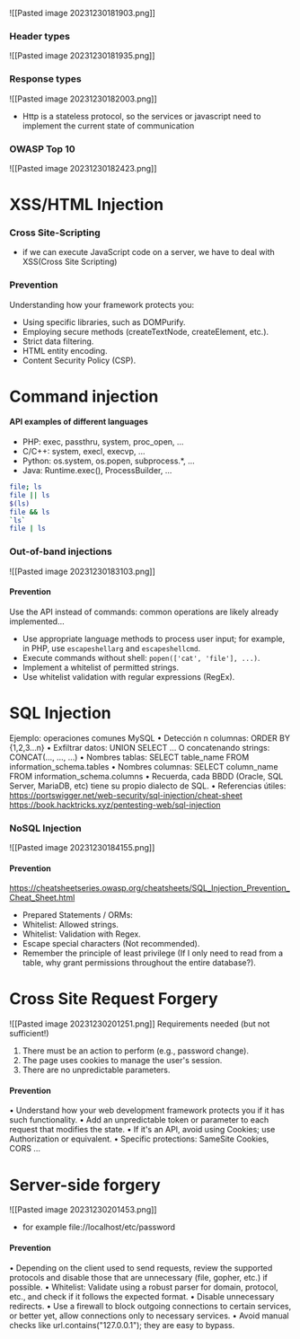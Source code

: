 ![[Pasted image 20231230181903.png]]

### Header types
![[Pasted image 20231230181935.png]]

### Response types
![[Pasted image 20231230182003.png]]

- Http is a stateless protocol, so the services or javascript need to implement the current state of communication
### OWASP Top 10
![[Pasted image 20231230182423.png]]

# XSS/HTML Injection
### Cross Site-Scripting
- if we can execute JavaScript code on a server, we have to deal with XSS(Cross Site Scripting)
### Prevention
Understanding how your framework protects you:
- Using specific libraries, such as DOMPurify.
- Employing secure methods (createTextNode, createElement, etc.).
- Strict data filtering.
- HTML entity encoding.
- Content Security Policy (CSP).


# Command injection
#### API examples of different languages
- PHP: exec, passthru, system, proc_open, …
- C/C++: system, execl, execvp, …
- Python: os.system, os.popen, subprocess.*, …
- Java: Runtime.exec(), ProcessBuilder, …
``` Bash
file; ls
file || ls
$(ls)
file && ls
`ls`
file | ls
```

### Out-of-band injections
![[Pasted image 20231230183103.png]]
#### Prevention
Use the API instead of commands: common operations are likely already implemented...

- Use appropriate language methods to process user input; for example, in PHP, use `escapeshellarg` and `escapeshellcmd`.
- Execute commands without shell: `popen(['cat', 'file'], ...)`.
- Implement a whitelist of permitted strings.
- Use whitelist validation with regular expressions (RegEx).

# SQL Injection
Ejemplo: operaciones comunes MySQL
• Detección n columnas: ORDER BY {1,2,3…n}
• Exfiltrar datos: UNION SELECT …
O concatenando strings: CONCAT(…, …, …)
• Nombres tablas: SELECT table_name FROM
information_schema.tables
• Nombres columnas: SELECT column_name FROM
information_schema.columns
• Recuerda, cada BBDD (Oracle, SQL Server,
MariaDB, etc) tiene su propio dialecto de SQL.
• Referencias útiles:
https://portswigger.net/web-security/sql-injection/cheat-sheet
https://book.hacktricks.xyz/pentesting-web/sql-injection
### NoSQL Injection
![[Pasted image 20231230184155.png]]
#### Prevention
https://cheatsheetseries.owasp.org/cheatsheets/SQL_Injection_Prevention_Cheat_Sheet.html
- Prepared Statements / ORMs:
- Whitelist: Allowed strings.
- Whitelist: Validation with Regex.
- Escape special characters (Not recommended).
- Remember the principle of least privilege (If I only need to read from a table, why grant permissions throughout the entire database?).



# Cross Site Request Forgery
![[Pasted image 20231230201251.png]]
Requirements needed
(but not sufficient!)
1. There must be an action to perform (e.g., password change).
2. The page uses cookies to manage the user's session.
3. There are no unpredictable parameters.

#### Prevention
• Understand how your web development framework protects you if it has such functionality.
• Add an unpredictable token or parameter to each request that modifies the state.
• If it's an API, avoid using Cookies; use Authorization or equivalent.
• Specific protections: SameSite Cookies, CORS ...

# Server-side forgery
![[Pasted image 20231230201453.png]]
- for example file://localhost/etc/password


#### Prevention
• Depending on the client used to send requests, review the supported protocols and disable those that are unnecessary (file, gopher, etc.) if possible.
• Whitelist: Validate using a robust parser for domain, protocol, etc., and check if it follows the expected format.
• Disable unnecessary redirects.
• Use a firewall to block outgoing connections to certain services, or better yet, allow connections only to necessary services.
• Avoid manual checks like url.contains("127.0.0.1"); they are easy to bypass.
